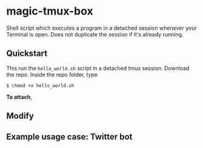 # magic-tmux-box
Shell script which executes a program in a detached session whenever your Terminal is open. Does not duplicate the session if it's already running.

## Quickstart

This run the `hello_world.sh` script in a detached tmux session.
Download the repo. Inside the repo folder, type 

```
$ chmod +x hello_world.sh
```

**To attach**, 

## Modify

## Example usage case: Twitter bot
